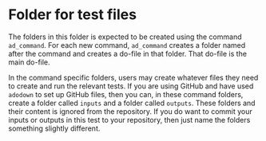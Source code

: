 # Folder for test files

The folders in this folder is expected to be created using the command `ad_command`.
For each new command, `ad_command` creates a folder named after the command and creates a do-file in that folder.
That do-file is the main do-file.

In the command specific folders, users may create whatever files they need to create and run the relevant tests.
If you are using GitHub and have used `adodown` to set up GitHub files, then you can, in these command folders,
create a folder called `inputs` and a folder called `outputs`.
These folders and their content is ignored from the repository.
If you do want to commit your inputs or outputs in this test to your repository,
then just name the folders something slightly different.
